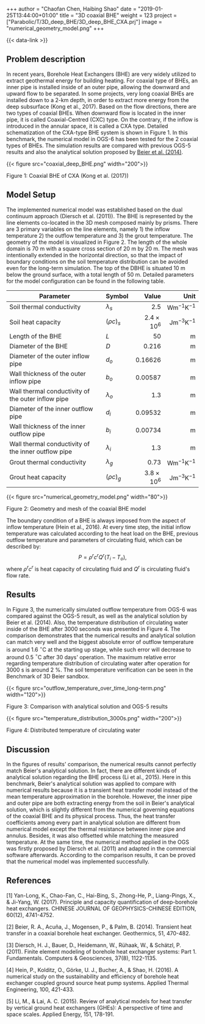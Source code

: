 +++
author = "Chaofan Chen, Haibing Shao"
date = "2019-01-25T13:44:00+01:00"
title = "3D coaxial BHE"
weight = 123
project = ["Parabolic/T/3D_deep_BHE/3D_deep_BHE_CXA.prj"]
image = "numerical_geometry_model.png"
+++

{{< data-link >}}

## Problem description

In recent years, Borehole Heat Exchangers (BHE) are very widely utilized to extract geothermal energy for building heating. For coaxial type of BHEs, an inner pipe is installed inside of an outer pipe, allowing the downward and upward flow to be separated. In some projects, very long coaxial BHEs are installed down to a 2-km depth, in order to extract more energy from the deep subsurface (Kong et al., 2017). Based on the flow directions, there are two types of coaxial BHEs. When downward flow is located in the inner pipe, it is called Coaxial-Centred (CXC) type. On the contrary, if the inflow is introduced in the annular space, it is called a CXA type. Detailed schematization of the CXA-type BHE system is shown in Figure 1. In this benchmark, the numerical model in OGS-6 has been tested for the 2 coaxial types of BHEs. The simulation results are compared with previous OGS-5 results and also the analytical solution proposed by [Beier et al. (2014)](Analytical_coaxial_BHE.zip).

{{< figure src="coaxial_deep_BHE.png" width="200">}}

Figure 1: Coaxial BHE of CXA (Kong et al. (2017))

## Model Setup

The implemented numerical model was established based on the dual continuum approach (Diersch et al. (2011)). The BHE is represented by the line elements co-located in the 3D mesh composed mainly by prisms. There are 3 primary variables on the line elements, namely 1) the inflow temperature 2) the outflow temperature and 3) the grout temperature. The geometry of the model is visualized in Figure 2. The length of the whole domain is 70 m with a square cross section of 20 m by 20 m. The mesh was intentionally extended in the horizontal direction, so that the impact of boundary conditions on the soil temperature distribution can be avoided even for the long-term simulation. The top of the DBHE is situated 10 m below the ground surface, with a total length of 50 m. Detailed parameters for the model configuration can be found in the following table.

| Parameter                                          | Symbol            |  Value              | Unit                        |
| -------------------------------------------------- |:------------------| -------------------:| --------------------------: |
| Soil thermal conductivity                          | $\lambda_{s}$     | 2.5                 | $\mathrm{W m^{-1} K^{-1}}$  |
| Soil heat capacity                                 | $(\rho c)_{s}$    | $2.4\times10^{6}$   | $\mathrm{Jm^{-3}K^{-1}}$    |
| Length of the BHE                                  | $L$               | 50                  | $\mathrm{m}$                |
| Diameter of the BHE                                | $D$               | 0.216               | $\mathrm{m}$                |
| Diameter of the outer inflow pipe                  | $d_o$             | 0.16626             | $\mathrm{m}$                |
| Wall thickness of the outer inflow pipe            | $b_o$             | 0.00587             | $\mathrm{m}$                |
| Wall thermal conductivity of the outer inflow pipe | $\lambda_{o}$     | 1.3                 | $\mathrm{m}$                |
| Diameter of the inner outflow pipe                 | $d_i$             | 0.09532             | $\mathrm{m}$                |
| Wall thickness of the inner outflow pipe           | $b_i$             | 0.00734             | $\mathrm{m}$                |
| Wall thermal conductivity of the inner outflow pipe| $\lambda_{i}$     | 1.3                 | $\mathrm{m}$                |
| Grout thermal conductivity                         | $\lambda_{g}$     | 0.73                | $\mathrm{W m^{-1} K^{-1}}$  |
| Grout heat capacity                                | $(\rho c)_{g}$    | $3.8\times10^{6}$   | $\mathrm{Jm^{-3}K^{-1}}$    |

{{< figure src="numerical_geometry_model.png" width="80">}}

Figure 2: Geometry and mesh of the coaxial BHE model

The boundary condition of a BHE is always imposed from the aspect of inflow temperature (Hein et al., 2016). At every time step, the initial inflow temperature was calculated according to the heat load on the BHE, previous outflow temperature and parameters of circulating fluid, which can be described by:
$$
\begin{equation}
P = \rho^r c^r Q^r(T_i - T_o),
\end{equation}
$$
where $\rho^r c^r$ is heat capacity of circulating fluid and $Q^r$ is circulating fluid's flow rate.

## Results

In Figure 3, the numerically simulated outflow temperature from OGS-6 was compared against the OGS-5 result, as well as the analytical solution by Beier et al. (2014). Also, the temperature distribution of circulating water inside of the BHE after 3000 seconds was presented in Figure 4. The comparison demonstrates that the numerical results and analytical solution can match very well and the biggest absolute error of outflow temperature is around 1.6 $^{\circ}$C at the starting up stage, while such error will decrease to around 0.5 $^{\circ}$C after 30 days' operation. The maximum relative error regarding temperature distribution of circulating water after operation for 3000 s is around 2 \%. The soil temperature verification can be seen in the Benchmark of 3D Beier sandbox.

{{< figure src="outflow_temperature_over_time_long-term.png" width="120">}}

Figure 3: Comparison with analytical solution and OGS-5 results

{{< figure src="temperature_distribution_3000s.png" width="200">}}

Figure 4: Distributed temperature of circulating water

## Discussion

In the figures of results' comparison, the numerical results cannot perfectly match Beier's analytical solution. In fact, there are different kinds of analytical solution regarding the BHE process (Li et al., 2015). Here in this benchmark, Beier's analytical solution was applied to compare with numerical results because it is a transient heat transfer model instead of the mean temperature approximation in the borehole. However, the inner pipe and outer pipe are both extracting energy from the soil in Beier's analytical solution, which is slightly different from the numerical governing equations of the coaxial BHE and its physical process. Thus, the heat transfer coefficients among every part in analytical solution are different from numerical model except the thermal resistance between inner pipe and annulus. Besides, it was also offsetted while matching the measured temperature. At the same time, the numerical method applied in the OGS was firstly proposed by Diersch et al. (2011) and adapted in the commercial software afterwards. According to the comparison results, it can be proved that the numerical model was implemented successfully.

## References

<!-- vale off -->

[1] Yan-Long, K., Chao-Fan, C., Hai-Bing, S., Zhong-He, P., Liang-Pings, X., & Ji-Yang, W. (2017). Principle and capacity quantification of deep-borehole heat exchangers. CHINESE JOURNAL OF GEOPHYSICS-CHINESE EDITION, 60(12), 4741-4752.

[2] Beier, R. A., Acuña, J., Mogensen, P., & Palm, B. (2014). Transient heat transfer in a coaxial borehole heat exchanger. Geothermics, 51, 470-482.

[3] Diersch, H. J., Bauer, D., Heidemann, W., Rühaak, W., & Schätzl, P. (2011). Finite element modeling of borehole heat exchanger systems: Part 1. Fundamentals. Computers & Geosciences, 37(8), 1122-1135.

[4] Hein, P., Kolditz, O., Görke, U. J., Bucher, A., & Shao, H. (2016). A numerical study on the sustainability and efficiency of borehole heat exchanger coupled ground source heat pump systems. Applied Thermal Engineering, 100, 421-433.

[5] Li, M., & Lai, A. C. (2015). Review of analytical models for heat transfer by vertical ground heat exchangers (GHEs): A perspective of time and space scales. Applied Energy, 151, 178-191.

<!-- vale on -->
